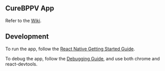 ## CureBPPV App

Refer to the [Wiki](https://coursework.cs.duke.edu/CompSci408_2017Fall/app_bppv/wikis/home).

## Development

To run the app, follow the [React Native Getting Started Guide](https://facebook.github.io/react-native/docs/getting-started.html#installing-dependencies).

To debug the app, follow the [Debugging Guide](https://facebook.github.io/react-native/docs/debugging.html#chrome-developer-tools), and use both chrome and react-devtools.
